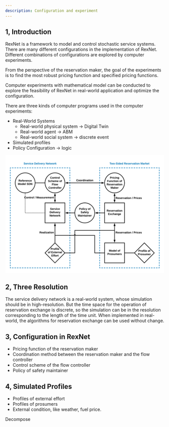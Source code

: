 ```yaml
---
description: Configuration and experiment
---
```


## 1, Introduction

RexNet is a framework to model and control stochastic service systems. There are many different configurations in the implementation of RexNet. Different combinations of configurations are explored by computer experiments.

From the perspective of the reservation maker, the goal of the experiments is to find the most robust pricing function and specified pricing functions.

Computer experiments with mathematical model can be conducted to explore the feasibility of RexNet in real-world application and optimize the configuration.

There are three kinds of computer programs used in the computer experiments:

* Real-World Systems
	- Real-world physical system -> Digital Twin
	- Real-world agent -> ABM
	- Real-world social system -> discrete event
* Simulated profiles
* Policy Configuration -> logic

![](../images/RexNet_10.png)

## 2, Three Resolution

The service delivery network is a real-world system, whose simulation should be in high-resolution. But the time space for the operation of reservation exchange is discrete, so the simulation can be in the resolution corresponding to the length of the time unit. When implemented in real-world, the algorithms for reservation exchange can be used without change.

## 3, Configuration in RexNet

- Pricing function of the reservation maker
- Coordination method between the reservation maker and the flow controller
- Control scheme of the flow controller
- Policy of safety maintainer

## 4, Simulated Profiles

- Profiles of external effort
- Profiles of prosumers
- External condition, like weather, fuel price.

Decompose